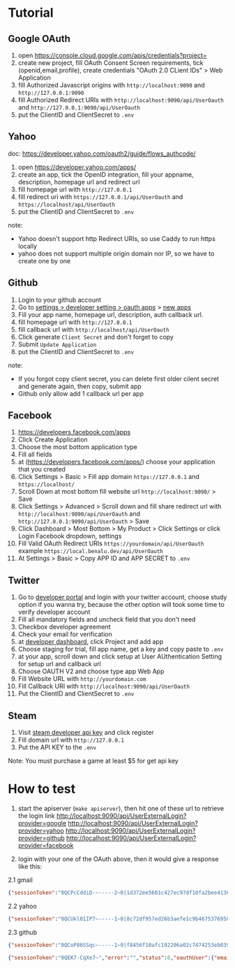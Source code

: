 
# Tutorial

## Google OAuth

1. open https://console.cloud.google.com/apis/credentials?project=
2. create new project, fill OAuth Consent Screen requirements, tick (openid,email,profile), create credentials "OAuth 2.0 CLient IDs" > Web Application
3. fill Authorized Javascript origins with `http://localhost:9090` and `http://127.0.0.1:9090`
4. fill Authorized Redirect URIs with `http://localhost:9090/api/UserOauth` and `http://127.0.0.1:9090/api/UserOauth`
5. put the ClientID and ClientSecret to `.env`

## Yahoo

doc: https://developer.yahoo.com/oauth2/guide/flows_authcode/

1. open https://developer.yahoo.com/apps/
2. create an app, tick the OpenID integration, fill your appname, description, homepage url and redirect url
3. fill homepage url with `http://127.0.0.1`
4. fill redirect uri with `https://127.0.0.1/api/UserOauth` and `https://localhost/api/UserOauth`
5. put the ClientID and ClientSecret to `.env`

note:
- Yahoo doesn't support http Redirect URIs, so use Caddy to run https locally
- yahoo does not support multiple origin domain nor IP, so we have to create one by one

## Github

1. Login to your github account
2. Go to [settings > developer setting > oauth apps](https://github.com/settings/developers) > [new apps](https://github.com/settings/applications/new)
3. Fill your app name, homepage url, description, auth callback url.
4. fill homepage url with `http://127.0.0.1`
5. fill callback url with `http://localhost/api/UserOauth`
6. Click generate `Client Secret` and don't forget to copy
7. Submit `Update Application`
8. put the ClientID and ClientSecret to `.env`

note:
- If you forgot copy client secret, you can delete first older cilent secret and generate again, then copy, submit app
- Github only allow add 1 callback url per app

## Facebook

1. https://developers.facebook.com/apps
2. Click Create Application
3. Choose the most bottom application type
4. Fill all fields
5. at (https://developers.facebook.com/apps/) choose your application that you created
6. Click Settings > Basic > Fill app domain `https://127.0.0.1` and `https://localhost/`
7. Scroll Down at most bottom fill website url `http://localhost:9090/` > Save
8. Click Settings > Advanced > Scroll down and fill share redirect url with `http://localhost:9090/api/UserOauth` and `http://127.0.0.1:9090/api/UserOauth` > Save
9. Click Dashboard > Most Bottom > My Product > Click Settings or click Login Facebook dropdown, settings
10. Fill Valid OAuth Redirect URIs `https://yourdomain/api/UserOauth` example `https://local.benalu.dev/api/UserOauth`
11. At Settings > Basic > Copy APP ID and APP SECRET to `.env`

## Twitter

1. Go to [developer portal](https://developer.twitter.com/en/portal) and login with your twitter account, choose study option if you wanna try, because the other option will took some time to verify developer account
2. Fill all mandatory fields and uncheck field that you don't need
3. Checkbox developer agreement
4. Check your email for verification
5. at [developer dashboard](https://developer.twitter.com/en/portal/dashboard), click Project and add app
6. Choose staging for trial, fill app name, get a key and copy paste to `.env`
7. at your app, scroll down and click setup at User AUthentication Setting for setup url and callback url
8. Choose OAUTH V2 and choose type app Web App
9. Fill Website URL with `http://yourdomain.com`
10. Fill Callback URI with `http://localhost:9090/api/UserOauth`
11. Put the ClientID and ClientSecret to `.env`

## Steam

1. Visit [steam developer api key](https://steamcommunity.com/dev/apikey) and click register
2. Fill domain url with `http://127.0.0.1`
3. Put the API KEY to the `.env`

Note: You must purchase a game at least $5 for get api key

# How to test

1. start the apiserver (`make apiserver`), then hit one of these url to retrieve the login link
[http://localhost:9090/api/UserExternalLogin?provider=google](http://localhost:9090/api/UserExternalLogin?provider=google)
[http://localhost:9090/api/UserExternalLogin?provider=yahoo](http://localhost:9090/api/UserExternalLogin?provider=yahoo)
[http://localhost:9090/api/UserExternalLogin?provider=github](http://localhost:9090/api/UserExternalLogin?provider=github)
[http://localhost:9090/api/UserExternalLogin?provider=facebook](http://localhost:9090/api/UserExternalLogin?provider=facebook)

2. login with your one of the OAuth above, then it would give a response like this:

2.1 gmail

```json
{"sessionToken":"0QCPcCddiD-~-----2~0|1d372ee5601c427ec97df10fa2bee413660d952e7a0c57d24bba0bf31b50644ca2a2dcb216758c28b488dd4c86a47a41e988c6efbe2a43bcd0794926|0T0mT4j4Koq","error":"","status":0,"OauthUser":{"email":"xxx@gmail.com","email_verified":true,"family_name":"xxx","given_name":"xxx","locale":"en-US","name":"xxx xxx","picture":"https://lh3.googleusercontent.com/a-/AOh14GjfGEGb0xaIbnjdRnZWas3NBhoYdQaCcFb66Pbcag=s96-c","sub":"101959137763910089936"},"Email":"xxx@gmail.com","currentUser":{"id":"144428372796112898","email":"xxx@gmail.com","password":"$2a$10$onkM0VBO90l3DBiRh2sqTeegZKE3JcKIWxzS3clb5rKDI.kjQAIqC","createdAt":0,"createdBy":"0","updatedAt":0,"updatedBy":"0","deletedAt":0,"deletedBy":"0","isDeleted":false,"restoredAt":0,"restoredBy":"0","passwordSetAt":0,"secretCode":"","secretCodeAt":0,"verificationSentAt":0,"verifiedAt":0,"lastLoginAt":0}}
```

2.2 yahoo

```json
{"sessionToken":"0QCUkl01IP7~-----1~0|8c72df957ed26b3aefe1c9b46753769587247af21583bccfe723facde8c7cef88311f43ad3e7c711ecbf3daa797313d24474afe41a8545961ffbb54a|0T0mT4j4Koq","error":"","status":0,"oauthUser":{"email":"xxx@gmail.com","email_verified":false,"family_name":"xxx","gender":"notDisclosed","given_name":"xxx","locale":"id-ID","name":"xxx xxx","nickname":"xxx","picture":"https://s.yimg.com/ag/images/default_user_profile_pic_192sq.jpg","profile_images":{"image128":"https://s.yimg.com/ag/images/default_user_profile_pic_128sq.jpg","image192":"https://s.yimg.com/ag/images/default_user_profile_pic_192sq.jpg","image32":"https://s.yimg.com/ag/images/default_user_profile_pic_32sq.jpg","image64":"https://s.yimg.com/ag/images/default_user_profile_pic_64sq.jpg"},"sub":"3ZQ6ACERLUCI5WMDFQYNHYIRKU"},"email":"xxx@gmail.com","currentUser":{"id":"144428372796112898","email":"xxx@gmail.com","password":"$2a$10$onkM0VBO90l3DBiRh2sqTeegZKE3JcKIWxzS3clb5rKDI.kjQAIqC","createdAt":0,"createdBy":"0","updatedAt":0,"updatedBy":"0","deletedAt":0,"deletedBy":"0","isDeleted":false,"restoredAt":0,"restoredBy":"0","passwordSetAt":0,"secretCode":"","secretCodeAt":0,"verificationSentAt":0,"verifiedAt":0,"lastLoginAt":0}}
```

2.3 github 

```json
{"sessionToken":"0QCoP86SSqc~-----1~0|f8456f10afc192206a02c7474253eb039401d7272cd72db0ee22e1d3b3a303d669a43ef225aebb79a5e4e61c5501371468a1d0849a8c89c89715da85|0T0mT4j4Koq","error":"","status":0,"oauthUser":{"avatar_url":"https://avatars.githubusercontent.com/u/1061610?v=4","bio":"Remote Programmer","blog":"http://xxx.blogspot.com","company":"Remote Programmer","created_at":"2011-09-19T09:46:30Z","email":"xxx@gmail.com","events_url":"https://api.github.com/users/xxx/events{/privacy}","followers":85,"followers_url":"https://api.github.com/users/xxx/followers","following":10,"following_url":"https://api.github.com/users/xxx/following{/other_user}","gists_url":"https://api.github.com/users/xxx/gists{/gist_id}","gravatar_id":"","hireable":true,"html_url":"https://github.com/xxx","id":1061610,"location":"Bali, Indonesia","login":"xxx","name":"xxx xxx","node_id":"MDQ6VXNlcjEwNjE2MTA=","organizations_url":"https://api.github.com/users/xxx/orgs","public_gists":47,"public_repos":1951,"received_events_url":"https://api.github.com/users/xxx/received_events","repos_url":"https://api.github.com/users/xxx/repos","site_admin":false,"starred_url":"https://api.github.com/users/xxx/starred{/owner}{/repo}","subscriptions_url":"https://api.github.com/users/xxx/subscriptions","twitter_username":null,"type":"User","updated_at":"2022-01-24T15:11:08Z","url":"https://api.github.com/users/xxx"},"email":"xxx@gmail.com","currentUser":{"id":"144428372796112898","email":"xxx@gmail.com","password":"$2a$10$onkM0VBO90l3DBiRh2sqTeegZKE3JcKIWxzS3clb5rKDI.kjQAIqC","createdAt":0,"createdBy":"0","updatedAt":0,"updatedBy":"0","deletedAt":0,"deletedBy":"0","isDeleted":false,"restoredAt":0,"restoredBy":"0","passwordSetAt":0,"secretCode":"","secretCodeAt":0,"verificationSentAt":0,"verifiedAt":0,"lastLoginAt":0}}
```

```json
{"sessionToken":"0QEK7-CqXe7~","error":"","status":0,"oauthUser":{"email":"xxx@gmail.com","id":"xxx"},"email":"xxx@gmail.com","currentUser":{"id":"xxx","email":"xxx@email.com","password":"$2a$10$","createdAt":0,"createdBy":"0","updatedAt":0,"updatedBy":"0","deletedAt":0,"deletedBy":"0","isDeleted":false,"restoredAt":0,"restoredBy":"0","passwordSetAt":0,"secretCode":"","secretCodeAt":0,"verificationSentAt":0,"verifiedAt":0,"lastLoginAt":0}}
```
